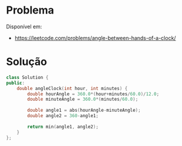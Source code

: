 
# Problema

Disponível em:
*   https://leetcode.com/problems/angle-between-hands-of-a-clock/

# Solução

```cpp
class Solution {
public:
    double angleClock(int hour, int minutes) {
        double hourAngle = 360.0*(hour+minutes/60.0)/12.0;
        double minuteAngle = 360.0*(minutes/60.0);
        
        double angle1 = abs(hourAngle-minuteAngle);
        double angle2 = 360-angle1;
        
        return min(angle1, angle2);
    }
};
```